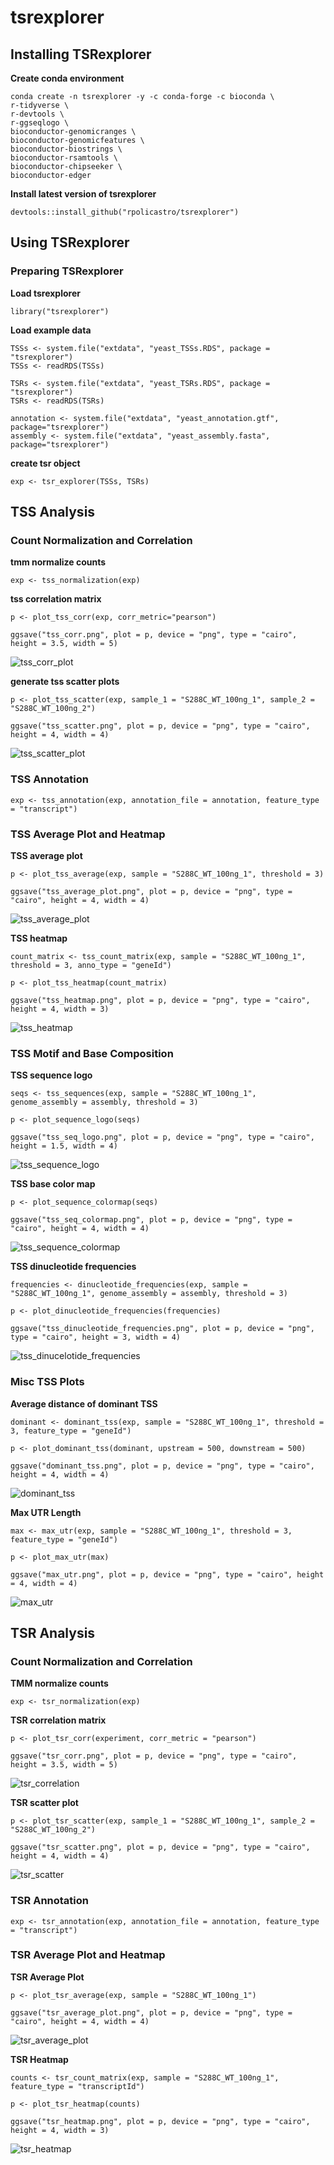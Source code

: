 # tsrexplorer

## Installing TSRexplorer

**Create conda environment**
```
conda create -n tsrexplorer -y -c conda-forge -c bioconda \
r-tidyverse \
r-devtools \
r-ggseqlogo \
bioconductor-genomicranges \
bioconductor-genomicfeatures \
bioconductor-biostrings \
bioconductor-rsamtools \
bioconductor-chipseeker \
bioconductor-edger
```

**Install latest version of tsrexplorer**
```
devtools::install_github("rpolicastro/tsrexplorer")
```

## Using TSRexplorer

### Preparing TSRexplorer

**Load tsrexplorer**

```
library("tsrexplorer")
```

**Load example data**

```
TSSs <- system.file("extdata", "yeast_TSSs.RDS", package = "tsrexplorer")
TSSs <- readRDS(TSSs)

TSRs <- system.file("extdata", "yeast_TSRs.RDS", package = "tsrexplorer")
TSRs <- readRDS(TSRs)

annotation <- system.file("extdata", "yeast_annotation.gtf", package="tsrexplorer")
assembly <- system.file("extdata", "yeast_assembly.fasta", package="tsrexplorer")
```

**create tsr object**

```
exp <- tsr_explorer(TSSs, TSRs)
```

## TSS Analysis

### Count Normalization and Correlation

**tmm normalize counts**

```
exp <- tss_normalization(exp)
```

**tss correlation matrix**

```
p <- plot_tss_corr(exp, corr_metric="pearson")

ggsave("tss_corr.png", plot = p, device = "png", type = "cairo", height = 3.5, width = 5)
```
![tss_corr_plot](./inst/images/tss_corr.png)

**generate tss scatter plots**

```
p <- plot_tss_scatter(exp, sample_1 = "S288C_WT_100ng_1", sample_2 = "S288C_WT_100ng_2")

ggsave("tss_scatter.png", plot = p, device = "png", type = "cairo", height = 4, width = 4)
```
![tss_scatter_plot](./inst/images/tss_scatter.png)

### TSS Annotation

```
exp <- tss_annotation(exp, annotation_file = annotation, feature_type = "transcript")
```

### TSS Average Plot and Heatmap

**TSS average plot**

```
p <- plot_tss_average(exp, sample = "S288C_WT_100ng_1", threshold = 3)

ggsave("tss_average_plot.png", plot = p, device = "png", type = "cairo", height = 4, width = 4)
```

![tss_average_plot](./inst/images/tss_average_plot.png)

**TSS heatmap**

```
count_matrix <- tss_count_matrix(exp, sample = "S288C_WT_100ng_1", threshold = 3, anno_type = "geneId")

p <- plot_tss_heatmap(count_matrix)

ggsave("tss_heatmap.png", plot = p, device = "png", type = "cairo", height = 4, width = 3)
```

![tss_heatmap](./inst/images/tss_heatmap.png)

### TSS Motif and Base Composition

**TSS sequence logo**

```
seqs <- tss_sequences(exp, sample = "S288C_WT_100ng_1", genome_assembly = assembly, threshold = 3)

p <- plot_sequence_logo(seqs)

ggsave("tss_seq_logo.png", plot = p, device = "png", type = "cairo", height = 1.5, width = 4)

```

![tss_sequence_logo](./inst/images/tss_seq_logo.png)

**TSS base color map**

```
p <- plot_sequence_colormap(seqs)

ggsave("tss_seq_colormap.png", plot = p, device = "png", type = "cairo", height = 4, width = 4)
```
![tss_sequence_colormap](./inst/images/tss_seq_colormap.png)

**TSS dinucleotide frequencies**

```
frequencies <- dinucleotide_frequencies(exp, sample = "S288C_WT_100ng_1", genome_assembly = assembly, threshold = 3)

p <- plot_dinucleotide_frequencies(frequencies)

ggsave("tss_dinucleotide_frequencies.png", plot = p, device = "png", type = "cairo", height = 3, width = 4)
```

![tss_dinucelotide_frequencies](./inst/images/tss_dinucleotide_frequencies.png)

### Misc TSS Plots

**Average distance of dominant TSS**

```
dominant <- dominant_tss(exp, sample = "S288C_WT_100ng_1", threshold = 3, feature_type = "geneId")

p <- plot_dominant_tss(dominant, upstream = 500, downstream = 500)

ggsave("dominant_tss.png", plot = p, device = "png", type = "cairo", height = 4, width = 4)
```

![dominant_tss](./inst/images/dominant_tss.png)

**Max UTR Length**
``` 
max <- max_utr(exp, sample = "S288C_WT_100ng_1", threshold = 3, feature_type = "geneId")

p <- plot_max_utr(max)

ggsave("max_utr.png", plot = p, device = "png", type = "cairo", height = 4, width = 4)
```

![max_utr](./inst/images/max_utr.png)

## TSR Analysis

### Count Normalization and Correlation

**TMM normalize counts**

```
exp <- tsr_normalization(exp)
```

**TSR correlation matrix**

```
p <- plot_tsr_corr(experiment, corr_metric = "pearson")

ggsave("tsr_corr.png", plot = p, device = "png", type = "cairo", height = 3.5, width = 5)
```

![tsr_correlation](./inst/images/tsr_corr.png)

**TSR scatter plot**

```
p <- plot_tsr_scatter(exp, sample_1 = "S288C_WT_100ng_1", sample_2 = "S288C_WT_100ng_2")

ggsave("tsr_scatter.png", plot = p, device = "png", type = "cairo", height = 4, width = 4)
```

![tsr_scatter](./inst/images/tsr_scatter.png)

### TSR Annotation

```
exp <- tsr_annotation(exp, annotation_file = annotation, feature_type = "transcript")
```

### TSR Average Plot and Heatmap

**TSR Average Plot**

```
p <- plot_tsr_average(exp, sample = "S288C_WT_100ng_1")

ggsave("tsr_average_plot.png", plot = p, device = "png", type = "cairo", height = 4, width = 4)
```

![tsr_average_plot](./inst/images/tsr_average_plot.png)

**TSR Heatmap**

```
counts <- tsr_count_matrix(exp, sample = "S288C_WT_100ng_1", feature_type = "transcriptId")

p <- plot_tsr_heatmap(counts)

ggsave("tsr_heatmap.png", plot = p, device = "png", type = "cairo", height = 4, width = 3)
```

![tsr_heatmap](./inst/images/tsr_heatmap.png)
